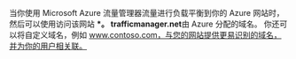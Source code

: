当你使用 Microsoft Azure 流量管理器流量进行负载平衡到你的 Azure 网站时，然后可以使用访问该网站 **\*。 trafficmanager.net**由 Azure 分配的域名。 你还可以将自定义域名，例如 www.contoso.com，与您的网站提供更易识别的域名，并为你的用户相关联。

